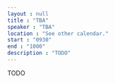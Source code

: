 ```yaml
---
layout : null
title : "TBA"
speaker : "TBA"
location : "See other calendar."
start : "0930"
end : "1000"
description : "TODO"
---
```

TODO